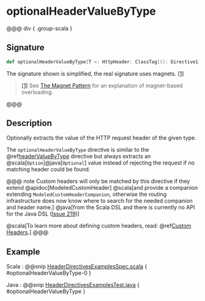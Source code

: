 # optionalHeaderValueByType

@@@ div { .group-scala }
## Signature

```scala
def optionalHeaderValueByType[T <: HttpHeader: ClassTag](): Directive1[Option[T]]
```

The signature shown is simplified, the real signature uses magnets. <a id="^1" href="#1">[1]</a>

> <a id="1" href="#^1">[1]</a> See [The Magnet Pattern](https://spray.readthedocs.io/en/latest/blog/2012-12-13-the-magnet-pattern.html) for an explanation of magnet-based overloading.

@@@

## Description

Optionally extracts the value of the HTTP request header of the given type.

The `optionalHeaderValueByType` directive is similar to the @ref[headerValueByType](headerValueByType.md) directive but always extracts
an @scala[`Option`]@java[`Optional`] value instead of rejecting the request if no matching header could be found.

@@@ note
Custom headers will only be matched by this directive if they extend @apidoc[ModeledCustomHeader]
@scala[and provide a companion extending `ModeledCustomHeaderCompanion`, otherwise the routing
infrastructure does now know where to search for the needed companion and header name.]
@java[from the Scala DSL and there is currently no API for the Java DSL ([Issue 219](https://github.com/akka/akka-http/issues/219))]

@scala[To learn more about defining custom headers, read: @ref[Custom Headers](../../../common/http-model.md#custom-headers).]
@@@

## Example

Scala
:  @@snip [HeaderDirectivesExamplesSpec.scala](/docs/src/test/scala/docs/http/scaladsl/server/directives/HeaderDirectivesExamplesSpec.scala) { #optionalHeaderValueByType-0 }

Java
:  @@snip [HeaderDirectivesExamplesTest.java](/docs/src/test/java/docs/http/javadsl/server/directives/HeaderDirectivesExamplesTest.java) { #optionalHeaderValueByType }

